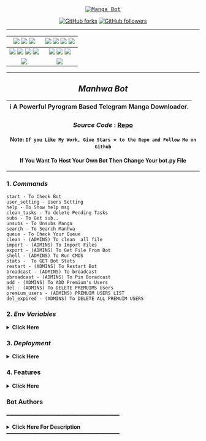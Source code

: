 <p align="center">
    <a href="https://github.com/Dra-Sama/Manhwa-Bot">
        <kbd>
            <img src="https://ik.imagekit.io/jbxs2z512/c02aecb70c3c6a5b1f51ba09e4d2cc70.jpg?updatedAt=1751111979586" alt="Manga Bot">
        </kbd>
    </a>
</p>

<p align="center">
<div align=center>
<p align="center">
<div align=center>

[![GitHub forks](https://img.shields.io/github/forks/Dra-Sama/Manhwa-Bot?style=social)](https://github.com/Dra-Sama/Manhwa-Bot/fork)
[![GitHub followers](https://img.shields.io/github/followers/Dra-sama?style=social&label=Dra-sama%20Followers)](https://github.com/Dra-sama)

----

[![](https://img.shields.io/github/repo-size/Dra-Sama/Manhwa-Bot?color=green&label=Repo%20Size&labelColor=292c3b)](#) [![](https://img.shields.io/github/commit-activity/m/Dra-Sama/Manhwa-Bot?logo=github&labelColor=292c3b&label=Github%20Commits)](#) [![](https://img.shields.io/github/license/Dra-Sama/Manhwa-Bot?style=flat&label=License&labelColor=292c3b)](#)|[![](https://img.shields.io/github/issues-raw/Dra-Sama/Manhwa-Bot?style=flat&label=Open%20Issues&labelColor=292c3b)](#) [![](https://img.shields.io/github/issues-closed-raw/Dra-Sama/Manhwa-Bot?style=flat&label=Closed%20Issues&labelColor=292c3b)](#) [![](https://img.shields.io/github/issues-pr-raw/Dra-Sama/Manhwa-Bot?style=flat&label=Open%20Pull%20Requests&labelColor=292c3b)](#) [![](https://img.shields.io/github/issues-pr-closed-raw/Dra-Sama/Manhwa-Bot?style=flat&label=Closed%20Pull%20Requests&labelColor=292c3b)](#)
:---:|:---:|
[![](https://img.shields.io/github/languages/count/Dra-Sama/Manhwa-Bot?style=flat&label=Total%20Languages&labelColor=292c3b&color=blueviolet)](#) [![](https://img.shields.io/github/languages/top/Dra-Sama/Manhwa-Bot?style=flat&logo=python&labelColor=292c3b)](#) [![](https://img.shields.io/github/last-commit/Dra-Sama/Manhwa-Bot?style=flat&label=Last%20Commit&labelColor=292c3b&color=important)](#) [![](https://badgen.net/github/branches/Dra-Sama/Manhwa-Bot?label=Total%20Branches&labelColor=292c3b)](#)|[![](https://img.shields.io/github/forks/Dra-Sama/Manhwa-Bot?style=flat&logo=github&label=Forks&labelColor=292c3b&color=critical)](#) [![](https://img.shields.io/github/stars/Dra-Sama/Manhwa-Bot?style=flat&logo=github&label=Stars&labelColor=292c3b&color=yellow)](#) [![](https://badgen.net/docker/pulls/codewithweeb/Dra-sama?icon=docker&label=Pulls&labelColor=292c3b&color=blue)](#)
[![](https://img.shields.io/badge/Telegram%20Channel-Join-9cf?style=for-the-badge&logo=telegram&logoColor=blue&style=flat&labelColor=292c3b)](https://t.me/Wizard_bots) |[![](https://img.shields.io/badge/Support%20Group-Join-9cf?style=for-the-badge&logo=telegram&logoColor=blue&style=flat&labelColor=292c3b)](https://t.me/WizardBotHelper) |

</div>

----

 ## ***Manhwa Bot***

<div align=center>

ℹ️ A Powerful Pyrogram Based Telegram Manga Downloader.|
---|
    
### ***Source Code*** : [Repo](Dra-Sama/Manhwa-Bot)

#### Note: `If you Like My Work, Give Stars ⭐ to the Repo and Follow Me on Github`
####    If You Want To Host Your Own Bot Then Change Your bot.py File
    
----
</div>
</p>
</div>
</div>
</div>
</div>
</div>
</div>
</div>
</div>
</div>
</div>


### 1. ***Commands***
```
start - To Check Bot 
user_setting - Users Setting
help - To Show help msg
clean_tasks - To delete Pending Tasks
subs - To Get sub..
unsubs - To Unsubs Manga 
search - To Search Manhwa
queue - To Check Your Queue
clean - (ADMINS) To clean  all file
import - (ADMINS) To Import Files
export - (ADMINS) To Get File From Bot
shell - (ADMINS) To Run CMDS
stats -  To GET Bot Stats
restart - (ADMINS) To Restart Bot
broadcast - (ADMINS) To broadcast 
pbroadcast - (ADMINS) To Pin Boradcast
add - (ADMINS) To ADD Premium's Users
del - (ADMINS) To DELETE PREMUIMS Users
premium_users - (ADMINS) PREMUIM USERS LIST
del_expired - (ADMINS) To DELETE ALL PREMUIM USERS
```

### 2. ***Env Variables***
<details>
    <summary><b>Click Here</b></summary>
    <code>API_ID</code>: <b><i>Get this value from my.telegram.org</i></b><br>
    <code>API_HASH</code>: <b><i>Get this value from my.telegram.org</i></b><br>
    <code>BOT_TOKEN</code>: <b><i>Make a bot from @BotFather and enter the token here.</i></b><br>
    <code>LOG_CHANNEL</code>: <b><i>[Optional] Channel ID Of Log Channel</i></b><br>
    <code>UPDATE_CHANNEL</code>: <b><i>[Optional] Channel ID Of Updates Channel Where you will get news about lastest chapter</i></b><br>
    <code>DB_URL</code>: <b><i>MongoDB Url, get from mongodb.com </i></b><br>
    <code>ADMINS</code>: <b><i>[Optional] Admins Users Which can get acess to bot settings</i></b><br>
    <code>IS_PRIVATE</code>: <b><i>[Optional] True Or None, if Bot is for admins only</i></b><br>
    <code>WEBS_HOST</code>: <b><i>[Optional] True, if You host at Koyeb and Render or None for Vps</i></b><br>
    <code>FORCE_SUB_CHANNEL</code>: <b><i>[Optional] Create a new channel (public), copy username wihtout t.me/</i></b><br>
    <code>SHORTENER</code>: <b><i>[Optional] True, If you want add shornter at bot...</i></b><br>
    <code>SHORTENER_API</code>: <b><i>[Optional] Shortener Developer API, put {} for url..</i></b><br>
    <code>DURATION</code>: <b><i>[Optional] Shortener duration, at hours</i></b><br>
</details>

### 3. ***Deployment***
<details>
    <summary><b>Click Here</b></summary>
    <ul type="arrow">
        <li>
            <details>
                <summary><b>Deploy on Heroku</b></summary>
                <b>BEFORE YOU DEPLOY ON HEROKU, YOU SHOULD FORK THE REPO AND CHANGE ITS NAME TO ANYTHING ELSE</b><br>
                <a href="https://heroku.com/deploy">
                    <img src="https://www.herokucdn.com/deploy/button.svg" alt="Deploy to Heroku">
                </a><br>
            </details>
        </li>
        <li>
            <details>
                <summary><b>Deploy on Koyeb</b></summary>
                The fastest way to deploy the application is to click the <b>Deploy to Koyeb</b> button below.<br>
                <a href="https://app.koyeb.com/deploy?type=git&repository=github.com/Dra-Sama/Manhwa-Bot&name=mangabot">
                    <img src="https://www.koyeb.com/static/images/deploy/button.svg" alt="Deploy to Koyeb">
                </a><br>
            </details>
        </li>
        <li>
            <details>
                <summary><b>Deploy on Vps</b></summary>
                <b>BEFORE YOU DEPLOY ON VPS, YOU SHOULD FORK THE REPO AND CHANGE ITS NAME TO ANYTHING ELSE</b><br><br>
                - Clone this repo:
                    <pre>git clone https://github.com/Dra-Sama/Manhwa-Bot MB && cd MB</pre>
                - Install docker.io 
                    <pre>sudo apt get docker.io</pre>
                - Build Docker 
                    <pre>sudo docker build . -t mangabot</pre>
                - Run The Docker
                    <pre>sudo docker run mangabot</pre>
                - To Stop Docker 
                    <pre> sudo docker ps</pre>
                    - Get container id
                    <pre>sudo docker stop id</pre>
            </details>
        </li>
    </ul>
</details>

### 4. **Features**
<details>
    <summary><b>Click Here</b></summary>
    <b>
    ▸ Thumbnail (as per your need)<br>
    ▸ First & last page banners inside PDF<br>
    ▸ Format based on your channel style<br>
    ▸ Custom captions [HTML support]<br>
    ▸ Merge multiple chapters (2, 5, 10+ for flawless undisturbed experience)<br>
    ▸ Password-protected PDFs (set your channel name)<br>
    ▸ Cache/Dump channel (get files directly in your desired channel)<br>
    </b>
</details>


### **Bot Authors**
━━━━━━━━━━━━━━━━━━━━━━━━━━━━━━━━━━━
<details>
    <summary><b>Click Here For Description</b></summary>
    <table>
        <tr>
            <td align="center">
                <a href="https://github.com/Dra-Sama">
                    <img width="200" src="https://avatars.githubusercontent.com/u/106417401" alt="Dra Sama">
                </a>
                <br />
                <b>Dra Sama</b>
            </td>
            <td align="center">
                <a href="https://telegram.me/Shanks_Kun">
                    <img width="200" src="https://ik.imagekit.io/jbxs2z512/photo_2025-05-15_20-43-41.jpg?updatedAt=1751970727124" alt="Shanks Kun">
                </a>
                <br />
                <b>Shanks Kun</b>
            </td>
        </tr>
    </table>
    <font style="font-size: xx-large; font-family: 'Segoe UI', Tahoma, Geneva, Verdana, sans-serif;">
        <b>=> Thanks To <a href="https://github.com/Dra-sama/Manhwa-Bot/graphs/contributors">The Contributors</a> Who Helped In Making Manga Bot Useful And Powerful 🖤 </b><br>
    </font>
</details>
━━━━━━━━━━━━━━━━━━━━━━━━━━━━━━━━━━━



